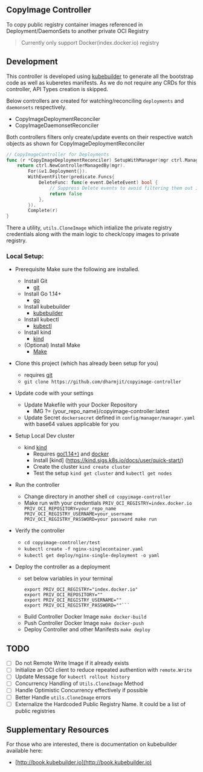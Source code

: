 ## CopyImage Controller 
To copy public registry container images referenced in Deployment/DaemonSets to another private OCI Registry

> Currently only support Docker(index.docker.io) registry


## Development
This controller is developed using [kubebuilder](https://book.kubebuilder.io) to generate all the bootstrap code as well as kuberetes manifests. As we do not require any CRDs for this controller, API Types creation is skipped.

Below controllers are created for watching/reconciling `deployments` and `daemonsets` respectively. 

- CopyImageDeploymentReconciler
- CopyImageDaemonsetReconciler

Both controllers filters only create/update events on their respective watch objects as shown for CopyImageDeploymentReconciler

```go
// CopyImageController for Deployments
func (r *CopyImageDeploymentReconciler) SetupWithManager(mgr ctrl.Manager) error {
	return ctrl.NewControllerManagedBy(mgr).
		For(&v1.Deployment{}).
		WithEventFilter(predicate.Funcs{
			DeleteFunc: func(e event.DeleteEvent) bool {
				// Suppress Delete events to avoid filtering them out in the Reconcile function
				return false
			},
		}).
		Complete(r)
}
```

There a utility, `utils.CloneImage` which intialize the private registry credentials along with the main logic to check/copy images to private registry.
### Local Setup:

- Prerequisite
    Make sure the following are installed.
    - Install Git
        - [git](https://git-scm.com/book/en/v2/Getting-Started-Installing-Git)
    - Install Go 1.14+
        - [go](https://golang.org/)
    - Install kubebuilder
        - [kubebuilder](https://book.kubebuilder.io/getting_started/installation_and_setup.html)  
    - Install kubectl
        - [kubectl](https://kubernetes.io/docs/tasks/tools/install-kubectl/#install-kubectl)
    - Install kind
        - [kind](https://kind.sigs.k8s.io/docs/user/quick-start/)
    - (Optional) Install Make
        - [Make](https://www.gnu.org/software/make/)

- Clone this project (which has already been setup for you)
  - requires [git](https://git-scm.com/downloads)
  - `git clone https://github.com/dharmjit/copyimage-controller`

- Update code with your settings
  - Update Makefile with your Docker Repository
    - IMG ?= {your_repo_name}/copyimage-controller:latest
  - Update Secret `dockersecret` defined in `config/manager/manager.yaml` with base64 values applicable for you

- Setup Local Dev cluster
    - kind [kind](https://kind.sigs.k8s.io/)
        - Requires [go(1.14+)](https://golang.org/doc/devel/release#policy) and [docker](https://www.docker.com/)
        - Install [kind]    (https://kind.sigs.k8s.io/docs/user/quick-start/)
        - Create the cluster `kind create cluster`
        - Test the setup `kind get cluster` and `kubectl get nodes`
- Run the controller
    - Change directory in another shell `cd copyimage-controller`
    - Make run with your credentials `PRIV_OCI_REGISTRY=index.docker.io PRIV_OCI_REPOSITORY=your_repo_name PRIV_OCI_REGISTRY_USERNAME=your_username PRIV_OCI_REGISTRY_PASSWORD=your password make run`

- Verify the controller
    - `cd copyimage-controller/test`
    - `kubectl create -f nginx-singlecontainer.yaml`
    - `kubectl get deploy/nginx-single-deployment -o yaml`

- Deploy the controller as a deployment
    - set below variables in your terminal
        ```
        export PRIV_OCI_REGISTRY="index.docker.io"
        export PRIV_OCI_REPOSITORY=""
        export PRIV_OCI_REGISTRY_USERNAME=""
        export PRIV_OCI_REGISTRY_PASSWORD=""```
    - Build Controller Docker Image `make docker-build`
    - Push Controller Docker Image `make docker-push`
    - Deploy Controller and other Manifests `make deploy`

## TODO

- [ ] Do not Remote Write Image if it already exists
- [ ] Initialize an OCI client to reduce repeated authention with `remote.Write`
- [ ] Update Message for `kubectl rollout history`
- [ ] Concurrency Handling of `Utils.CloneImage` Method
- [ ] Handle Optimistic Concurrency effectively if possible
- [ ] Better Handle `utils.CloneImage` errors
- [ ] Externalize the Hardcoded Public Registry Name. It could be a list of public  registries
## Supplementary Resources

For those who are interested, there is documentation on kubebuilder available here:

- [http://book.kubebuilder.io](http://book.kubebuilder.io)